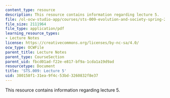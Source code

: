 ```yaml
---
content_type: resource
description: This resource contains information regarding lecture 5.
file: /ol-ocw-studio-app/courses/sts-009-evolution-and-society-spring-2012/380158f131ea9f4c53bd3260832f8e37_MITSTS_009S12_lec5.pdf
file_size: 2111964
file_type: application/pdf
learning_resource_types:
- Lecture Notes
license: https://creativecommons.org/licenses/by-nc-sa/4.0/
ocw_type: OCWFile
parent_title: Lecture Notes
parent_type: CourseSection
parent_uid: fbcd01ad-f22e-e817-bf9a-1cda1a19d9ad
resourcetype: Document
title: 'STS.009: Lecture 5'
uid: 380158f1-31ea-9f4c-53bd-3260832f8e37
---
```

This resource contains information regarding lecture 5.
